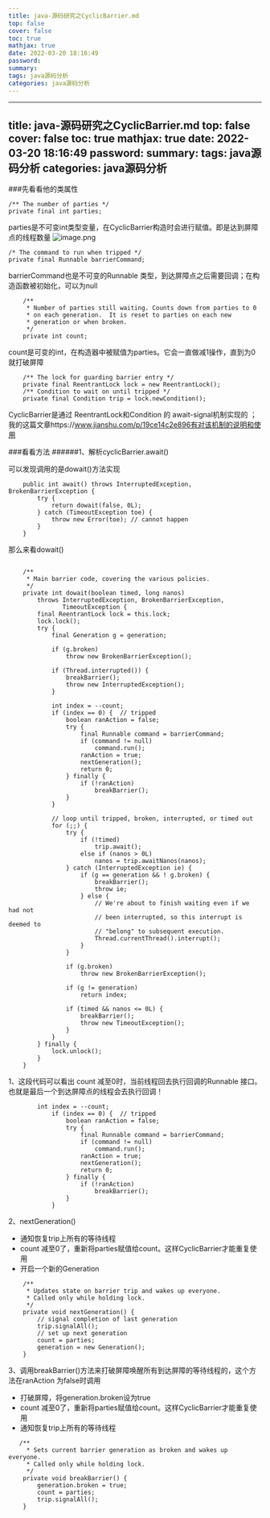 ```yaml
---
title: java-源码研究之CyclicBarrier.md
top: false
cover: false
toc: true
mathjax: true
date: 2022-03-20 18:16:49
password:
summary:
tags: java源码分析
categories: java源码分析
---
```

---
title: java-源码研究之CyclicBarrier.md
top: false
cover: false
toc: true
mathjax: true
date: 2022-03-20 18:16:49
password:
summary:
tags: java源码分析
categories: java源码分析
---
###先看看他的类属性

~~~
/** The number of parties */
private final int parties;
~~~
parties是不可变int类型变量，在CyclicBarrier构造时会进行赋值。即是达到屏障点的线程数量
![image.png](https://upload-images.jianshu.io/upload_images/13965490-0f84c7aed34362b4.png?imageMogr2/auto-orient/strip%7CimageView2/2/w/1240)

~~~
/* The command to run when tripped */
private final Runnable barrierCommand;
~~~
barrierCommand也是不可变的Runnable 类型，到达屏障点之后需要回调；在构造函数被初始化，可以为null

~~~
    /**
     * Number of parties still waiting. Counts down from parties to 0
     * on each generation.  It is reset to parties on each new
     * generation or when broken.
     */
    private int count;
~~~
count是可变的int，在构造器中被赋值为parties。它会一直做减1操作，直到为0就打破屏障

~~~
    /** The lock for guarding barrier entry */
    private final ReentrantLock lock = new ReentrantLock();
    /** Condition to wait on until tripped */
    private final Condition trip = lock.newCondition();
~~~
CyclicBarrier是通过 ReentrantLock和Condition 的 await-signal机制实现的 ；我的这篇文章https://www.jianshu.com/p/19ce14c2e896有对该机制的说明和使用


###看看方法
######1、解析cyclicBarrier.await() 

可以发现调用的是dowait()方法实现
~~~
    public int await() throws InterruptedException, BrokenBarrierException {
        try {
            return dowait(false, 0L);
        } catch (TimeoutException toe) {
            throw new Error(toe); // cannot happen
        }
    }
~~~

那么来看dowait()
~~~

    /**
     * Main barrier code, covering the various policies.
     */
    private int dowait(boolean timed, long nanos)
        throws InterruptedException, BrokenBarrierException,
               TimeoutException {
        final ReentrantLock lock = this.lock;
        lock.lock();
        try {
            final Generation g = generation;

            if (g.broken)
                throw new BrokenBarrierException();

            if (Thread.interrupted()) {
                breakBarrier();
                throw new InterruptedException();
            }

            int index = --count;
            if (index == 0) {  // tripped
                boolean ranAction = false;
                try {
                    final Runnable command = barrierCommand;
                    if (command != null)
                        command.run();
                    ranAction = true;
                    nextGeneration();
                    return 0;
                } finally {
                    if (!ranAction)
                        breakBarrier();
                }
            }

            // loop until tripped, broken, interrupted, or timed out
            for (;;) {
                try {
                    if (!timed)
                        trip.await();
                    else if (nanos > 0L)
                        nanos = trip.awaitNanos(nanos);
                } catch (InterruptedException ie) {
                    if (g == generation && ! g.broken) {
                        breakBarrier();
                        throw ie;
                    } else {
                        // We're about to finish waiting even if we had not
                        // been interrupted, so this interrupt is deemed to
                        // "belong" to subsequent execution.
                        Thread.currentThread().interrupt();
                    }
                }

                if (g.broken)
                    throw new BrokenBarrierException();

                if (g != generation)
                    return index;

                if (timed && nanos <= 0L) {
                    breakBarrier();
                    throw new TimeoutException();
                }
            }
        } finally {
            lock.unlock();
        }
    }
~~~

1、这段代码可以看出 count 减至0时，当前线程回去执行回调的Runnable 接口。也就是最后一个到达屏障点的线程会去执行回调！
~~~
        int index = --count;
            if (index == 0) {  // tripped
                boolean ranAction = false;
                try {
                    final Runnable command = barrierCommand;
                    if (command != null)
                        command.run();
                    ranAction = true;
                    nextGeneration();
                    return 0;
                } finally {
                    if (!ranAction)
                        breakBarrier();
                }
            }
~~~


2、nextGeneration()

- 通知恢复trip上所有的等待线程
- count 减至0了，重新将parties赋值给count。这样CyclicBarrier才能重复使用
- 开启一个新的Generation

~~~
    /**
     * Updates state on barrier trip and wakes up everyone.
     * Called only while holding lock.
     */
    private void nextGeneration() {
        // signal completion of last generation
        trip.signalAll();
        // set up next generation
        count = parties;
        generation = new Generation();
    }

~~~

3、调用breakBarrier()方法来打破屏障唤醒所有到达屏障的等待线程的，这个方法在ranAction 为false时调用

- 打破屏障，将generation.broken设为true
- count 减至0了，重新将parties赋值给count。这样CyclicBarrier才能重复使用
- 通知恢复trip上所有的等待线程
~~~
   /**
     * Sets current barrier generation as broken and wakes up everyone.
     * Called only while holding lock.
     */
    private void breakBarrier() {
        generation.broken = true;
        count = parties;
        trip.signalAll();
    }

~~~
